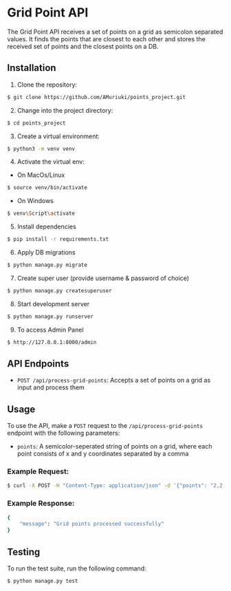 # Grid Point API

The Grid Point API receives a set of points on a grid as semicolon separated values. It finds the points that are closest to each other and stores the received set of points and the closest points on a DB.

## Installation
1. Clone the repository:
```bash
$ git clone https://github.com/AMuriuki/points_project.git
```

2. Change into the project directory:
```bash
$ cd points_project
```

3. Create a virtual environment:
```bash
$ python3 -m venv venv
```

4. Activate the virtual env:
* On MacOs/Linux
```bash
$ source venv/bin/activate
```

* On Windows
```bash
$ venv\Script\activate
```

5. Install dependencies
```bash
$ pip install -r requirements.txt
```

6. Apply DB migrations
```bash
$ python manage.py migrate
```

7. Create super user (provide username & password of choice)
```bash
$ python manage.py createsuperuser 
```

8. Start development server
```bash
$ python manage.py runserver
```

9. To access Admin Panel
```bash
$ http://127.0.0.1:8000/admin
```

## API Endpoints
* `POST /api/process-grid-points`: Accepts a set of points on a grid as input and process them

## Usage
To use the API, make a `POST` request to the `/api/process-grid-points` endpoint with the following parameters:

* `points`: A semicolor-seperated string of points on a grid, where each point consists of x and y coordinates separated by a comma

### Example Request:

```bash
$ curl -X POST -H "Content-Type: application/json" -d '{"points": "2,2;-1,30;20,11;4,5"}' http://localhost:8000/api/process-grid-points/
```

### Example Response:
```bash
{
    "message": "Grid points processed successfully"
}
```

## Testing
To run the test suite, run the following command:
```bash
$ python manage.py test
```